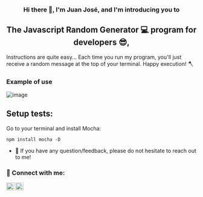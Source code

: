 
<h3 align="center">
    Hi there 👋, I'm Juan José, and I'm introducing you to
</h3>
<h2 align="center">
    The Javascript Random Generator 💻 program for developers 😎,
</h2>

Instructions are quite easy... Each time you run my program, you'll just receive a random message at the top of your terminal. Happy execution! 🪓

### Example of use
![image](https://user-images.githubusercontent.com/71298422/235529028-990d32c4-352a-4088-886b-e426384e0ed4.png)
## Setup tests:
Go to your terminal and install Mocha:

    npm install mocha -D

- 💬 If you have any question/feedback, please do not hesitate to reach out to me!

### 🤝 Connect with me:

<a href="https://www.linkedin.com/in/juan-jos%C3%A9-aranzales-ochoa-8755631b5/"><img align="left" src="https://raw.githubusercontent.com/yushi1007/yushi1007/main/images/linkedin.svg" alt="Juan Jo | LinkedIn" width="21px"/></a>
<a href="https://www.instagram.com/juanjoaran8a/"><img align="left" src="https://raw.githubusercontent.com/yushi1007/yushi1007/main/images/instagram.svg" alt="Juan Jo | Instagram" width="21px"/></a>


